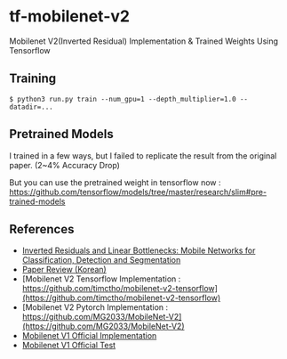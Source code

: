 # tf-mobilenet-v2
Mobilenet V2(Inverted Residual) Implementation &amp; Trained Weights Using Tensorflow

## Training

```
$ python3 run.py train --num_gpu=1 --depth_multiplier=1.0 --datadir=... 
```

## Pretrained Models

I trained in a few ways, but I failed to replicate the result from the original paper. (2~4% Accuracy Drop)

But you can use the pretrained weight in tensorflow now : https://github.com/tensorflow/models/tree/master/research/slim#pre-trained-models

## References

- [Inverted Residuals and Linear Bottlenecks: Mobile Networks for Classification, Detection and Segmentation](https://arxiv.org/abs/1801.04381)
- [Paper Review (Korean)](http://openresearch.ai/t/mobilenetv2-inverted-residuals-and-linear-bottlenecks-mobile-networks-for-classification-detection-and-segmentation/130/1)
- [Mobilenet V2 Tensorflow Implementation : https://github.com/timctho/mobilenet-v2-tensorflow](https://github.com/timctho/mobilenet-v2-tensorflow)
- [Mobilenet V2 Pytorch Implementation : https://github.com/MG2033/MobileNet-V2](https://github.com/MG2033/MobileNet-V2)
- [Mobilenet V1 Official Implementation](https://github.com/tensorflow/models/blob/master/research/slim/nets/mobilenet_v1.py)
- [Mobilenet V1 Official Test](https://github.com/tensorflow/models/blob/master/research/slim/nets/mobilenet_v1_test.py)

